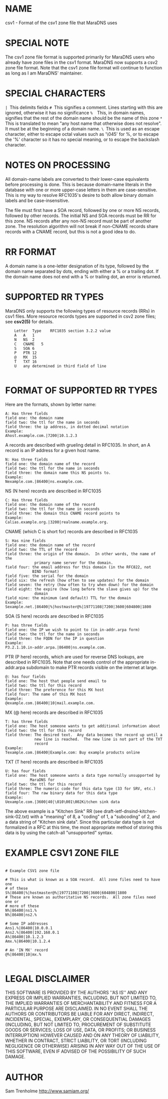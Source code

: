 # NAME

csv1 - Format of the csv1 zone file that MaraDNS uses 

# SPECIAL NOTE

The csv1 zone file format is supported primarily for MaraDNS users who 
already have zone files in the csv1 format. MaraDNS now supports a csv2 
zone file format. Note that the csv1 zone file format will continue to 
function as long as I am MaraDNS' maintainer. 

# SPECIAL CHARACTERS

 `| `This delimits fields `# `This signifies a comment. Lines 
starting with this are ignored, otherwise it has no significance `% 
`This, in domain names, signifies that the rest of the domain name 
should be the name of this zone `* `This is translated to mean "any 
host name that otherwise does not resolve". It must be at the beginning 
of a domain name. `\ `This is used as an escape character, either to 
escape octal values such as '\045' for %, or to escape the '%' 
character so it has no special meaning, or to escape the backslash 
character.  

# NOTES ON PROCESSING

All domain-name labels are converted to their lower-case equivalents 
before processing is done. This is because domain-name literals in the 
database with one or more upper-case letters in them are 
case-sensitive. This is my way to resolve RFC1035's desire to both 
allow binary domain labels and be case-insensitive. 

The file must first have a SOA record, followed by one or more NS 
records, followed by other records. The initial NS and SOA records must 
be RR for this zone. NS records after any non-NS record must be part of 
another zone. The resolution algorithm will not break if non-CNAME 
records share records with a CNAME record, but this is not a good idea 
to do.

# RR FORMAT

A domain name is a one-letter designation of its type, followed by the 
domain name separated by dots, ending with either a % or a trailing 
dot. If the domain name does not end with a % or trailing dot, an error 
is returned. 

# SUPPORTED RR TYPES

MaraDNS only supports the following types of resource records (RRs) in 
csv1 files. More resource records types are supported in csv2 zone 
files; see **csv2(5)** for details. 
 
```
	Letter	Type	RFC1035 section 3.2.2 value
 	A	A	1
 	N	NS	2
 	C	CNAME	5
 	S	SOA	6
 	P	PTR	12
 	@	MX	15
 	T	TXT	16
 	U	any	determined in third field of line
 
```

# FORMAT OF SUPPORTED RR TYPES

Here are the formats, shown by letter name:

```
A: Has three fields 
field one: the domain name 
field two: the ttl for the name in seconds 
field three: the ip address, in dotted decimal notation 
Example: 
Ahost.example.com.|7200|10.1.2.3 
```

A records are described with grueling detail in RFC1035. In 
short, an A record is an IP address for a given host name.

```
N: Has three fields 
field one: the domain name of the record 
field two: the ttl for the name in seconds 
field three: the domain name this NS points to.   
Example: 
Nexample.com.|86400|ns.example.com. 
```

NS (N here) records are described in RFC1035

```
C: Has three fields 
field one: the domain name of the record 
field two: the ttl for the name in seconds 
field three: the domain this CNAME record points to 
Example: 
Calias.example.org.|3200|realname.example.org. 
```

CNAME (which C is short for) records are described in RFC1035

```
S: Has nine fields 
field one: the domain name of the record 
field two: the TTL of the record 
field three: the origin of the domain.  In other words, the name of the 
             primary name server for the domain. 
field four: the email address for this domain (in the RFC822, not  
            BIND format) 
field five: the serial for the domain 
field six: the refresh (how often to see updates) for the domain 
field seven: the retry (how often to try when down) for the domain 
field eight: the expire (how long before the slave gives up) for the  
             domain 
field nine: the minimum (and default) TTL for the domain 
Example: 
Sexample.net.|86400|%|hostmaster@%|19771108|7200|3600|604800|1800 
```

SOA (S here) records are described in RFC1035

```
P: has three fields 
field one: the IP we wish to point to (in in-addr.arpa form) 
field two: the ttl for the name in seconds 
field three: the FQDN for the IP in question   
Example: 
P3.2.1.10.in-addr.arpa.|86400|ns.example.com. 
```

PTR (P here) records, which are used for reverse DNS lookups, are 
described in RFC1035. Note that one needs control of the appropriate 
in-addr.arpa subdomain to make PTR records visible on the internet at 
large.

```
@: has four fields 
field one: The host that people send email to 
field two: the ttl for this record 
field three: The preference for this MX host 
field four: The name of this MX host 
Example: 
@example.com.|86400|10|mail.example.com. 
```

MX (@ here) records are described in RFC1035

```
T: has three fields 
field one: The host someone wants to get additional information about 
field two: the ttl for this record 
field three: The desired text.  Any data becomes the record up until a  
             new line is reached.  The new line is not part of the TXT  
             record 
Example: 
Texample.com.|86400|Example.com: Buy example products online 
```

TXT (T here) records are described in RFC1035

```
U: has four fields 
field one: The host someone wants a data type normally unsupported by  
           MaraDNS for 
field two: the ttl for this record 
field three: The numeric code for this data type (33 for SRV, etc.) 
field four: The raw binary data for this data type 
Example: 
Uexample.com.|3600|40|\010\001\002Kitchen sink data 
```

The above example is a "Kitchen Sink" RR (see 
draft-ietf-dnsind-kitchen-sink-02.txt) with a "meaning" of 8, a 
"coding" of 1, a "subcoding" of 2, and a data string of "Kitchen sink 
data". Since this particular data type is not formalized in a RFC at 
this time, the most appropriate method of storing this data is by using 
the catch-all "unsupported" syntax. 

# EXAMPLE CSV1 ZONE FILE

```
 
# Example CSV1 zone file 
 
# This is what is known as a SOA record.  All zone files need to have one 
# of these 
S%|86400|%|hostmaster@%|19771108|7200|3600|604800|1800 
# These are known as authoritative NS records.  All zone files need one or 
# more of these 
N%|86400|ns1.% 
N%|86400|ns2.% 
 
# Some IP addresses 
Ans1.%|86400|10.0.0.1 
Ans2.%|86400|192.168.0.1 
A%|86400|10.1.2.3 
Amx.%|86400|10.1.2.4 
 
# An 'IN MX' record 
@%|86400|10|mx.% 
 
```

# LEGAL DISCLAIMER

THIS SOFTWARE IS PROVIDED BY THE AUTHORS ''AS IS'' AND ANY EXPRESS OR 
IMPLIED WARRANTIES, INCLUDING, BUT NOT LIMITED TO, THE IMPLIED 
WARRANTIES OF MERCHANTABILITY AND FITNESS FOR A PARTICULAR PURPOSE ARE 
DISCLAIMED. IN NO EVENT SHALL THE AUTHORS OR CONTRIBUTORS BE LIABLE FOR 
ANY DIRECT, INDIRECT, INCIDENTAL, SPECIAL, EXEMPLARY, OR CONSEQUENTIAL 
DAMAGES (INCLUDING, BUT NOT LIMITED TO, PROCUREMENT OF SUBSTITUTE GOODS 
OR SERVICES; LOSS OF USE, DATA, OR PROFITS; OR BUSINESS INTERRUPTION) 
HOWEVER CAUSED AND ON ANY THEORY OF LIABILITY, WHETHER IN CONTRACT, 
STRICT LIABILITY, OR TORT (INCLUDING NEGLIGENCE OR OTHERWISE) ARISING 
IN ANY WAY OUT OF THE USE OF THIS SOFTWARE, EVEN IF ADVISED OF THE 
POSSIBILITY OF SUCH DAMAGE. 

# AUTHOR

Sam Trenholme http://www.samiam.org/ 

